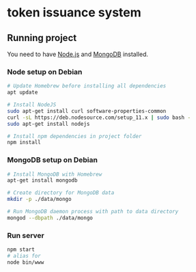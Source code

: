 # token issuance system

## Running project

You need to have [Node.js](https://nodejs.org) and [MongoDB](https://www.mongodb.com) installed.

### Node setup on Debian

```sh
# Update Homebrew before installing all dependencies
apt update

# Install NodeJS
sudo apt-get install curl software-properties-common
curl -sL https://deb.nodesource.com/setup_11.x | sudo bash -
sudo apt-get install nodejs

# Install npm dependencies in project folder
npm install
```

### MongoDB setup on Debian

```sh
# Install MongoDB with Homebrew
apt-get install mongodb

# Create directory for MongoDB data
mkdir -p ./data/mongo

# Run MongoDB daemon process with path to data directory
mongod --dbpath ./data/mongo
```

### Run server

```sh
npm start
# alias for
node bin/www
```

